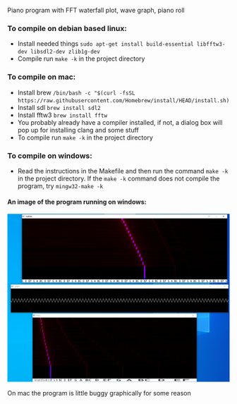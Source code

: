 Piano program with FFT waterfall plot, wave graph, piano roll

### To compile on debian based linux:

- Install needed things `sudo apt-get install build-essential libfftw3-dev libsdl2-dev zlib1g-dev`
- Compile run `make -k` in the project directory

### To compile on mac:
- Install brew `/bin/bash -c "$(curl -fsSL https://raw.githubusercontent.com/Homebrew/install/HEAD/install.sh)`
- Install sdl `brew install sdl2`
- Install fftw3 `brew install fftw`
- You probably already have a compiler installed, if not, a dialog box will pop up for installing clang and some stuff
- To compile run `make -k` in the project directory



### To compile on windows:
- Read the instructions in the Makefile and then
run the command `make -k` in the project directory.
If the `make -k` command does not compile the program, try `mingw32-make -k` 


#### An image of the program running on windows:
![Test Image 1](my_program.png)




On mac the program is little buggy graphically for some reason
